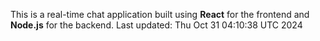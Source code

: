 This is a real-time chat application built using **React** for the frontend and **Node.js** for the backend.
Last updated: Thu Oct 31 04:10:38 UTC 2024
